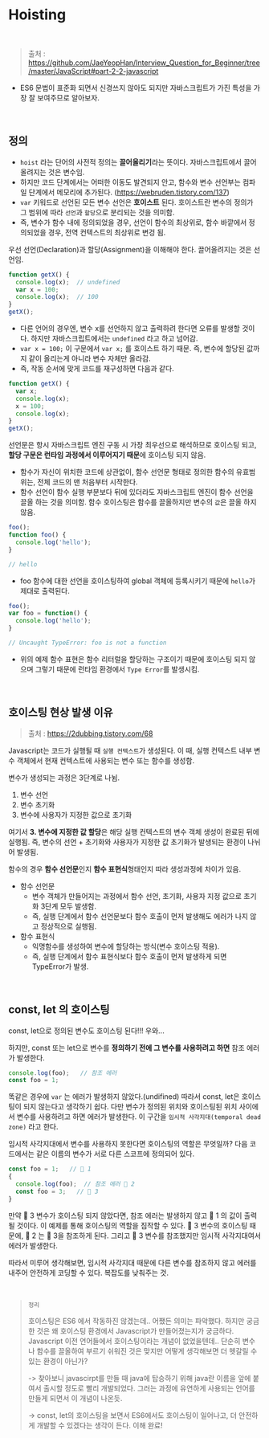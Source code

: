 # Hoisting

<br/>

> 출처 : https://github.com/JaeYeopHan/Interview_Question_for_Beginner/tree/master/JavaScript#part-2-2-javascript

- ES6 문법이 표준화 되면서 신경쓰지 않아도 되지만 자바스크립트가 가진 특성을 가장 잘 보여주므로 알아보자.

<br/>

## 정의

- `hoist` 라는 단어의 사전적 정의는 **끌어올리기**라는 뜻이다. 자바스크립트에서 끌어올려지는 것은 변수임.
- 하지만 코드 단계에서는 어떠한 이동도 발견되지 안고, 함수와 변수 선언부는 컴파일 단계에서 메모리에 추가된다. (https://webruden.tistory.com/137)
- `var` 키워드로 선언된 모든 변수 선언은 **호이스트** 된다. 호이스트란 변수의 정의가 그 범위에 따라 `선언`과 `할당`으로 분리되는 것을 의미함.
- 즉, 변수가 함수 내에 정의되었을 경우, 선언이 함수의 최상위로, 함수 바깥에서 정의되었을 경우, 전역 컨텍스트의 최상위로 변겅 됨.

우선 선언(Declaration)과 할당(Assignment)을 이해해야 한다. 끌어올려지는 것은 선언임.

```javascript
function getX() {
  console.log(x);  // undefined
  var x = 100;
  console.log(x);  // 100
}
getX();
```

- 다른 언어의 경우엔, 변수 x를 선언하지 않고 출력하려 한다면 오류를 발생할 것이다. 하지만 자바스크립트에서는 `undefined` 라고 하고 넘어감. 
- `var x = 100;` 이 구문에서 `var x;` 를 호이스트 하기 때문. 즉, 변수에 할당된 값까지 같이 올리는게 아니라 변수 자체만 올라감.
- 즉, 작동 순서에 맞게 코드를 재구성하면 다음과 같다.

```javascript
function getX() {
  var x;
  console.log(x);
  x = 100;
  console.log(x);
}
getX();
```

선언문은 항시 자바스크립트 엔진 구동 시 가장 최우선으로 해석하므로 호이스팅 되고, **할당 구문은 런타임 과정에서 이루어지기 때문**에 호이스팅 되지 않음.

- 함수가 자신이 위치한 코드에 상관없이, 함수 선언문 형태로 정의한 함수의 유효범위는, 전체 코드의 맨 처음부터 시작한다. 
- 함수 선언이 함수 실행 부분보다 뒤에 있더라도 자바스크립트 엔진이 함수 선언을 끌올 하는 것을 의미함. 함수 호이스팅은 함수를 끌올하지만 변수의 `값`은 끌올 하지 않음.

```javascript
foo();
function foo() {
  console.log('hello');
}

// hello
```

- foo 함수에 대한 선언을 호이스팅하여 global 객체에 등록시키기 때문에 `hello`가 제대로 출력된다.

```javascript
foo();
var foo = function() {
  console.log('hello');
}

// Uncaught TypeError: foo is not a function
```

- 위의 예제 함수 표현은 함수 리터럴을 할당하는 구조이기 때문에 호이스팅 되지 않으며 그렇기 때문에 런타임 환경에서 `Type Error`를 발생시킴.

<br/>

## 호이스팅 현상 발생 이유

> 출처 : https://2dubbing.tistory.com/68

Javascript는 코드가 실행될 때 `실행 컨텍스트`가 생성된다. 이 때, 실행 컨텍스트 내부 변수 객체에서 현재 컨텍스트에 사용되는 변수 또는 함수를 생성함.

변수가 생성되는 과정은 3단계로 나뉨.

1. 변수 선언
2. 변수 초기화
3. 변수에 사용자가 지정한 값으로 초기화

여기서 **3. 변수에 지정한 값 할당**은 해당 실행 컨텍스트의 변수 객체 생성이 완료된 뒤에 실행됨. 즉, 변수의 선언 + 초기화와 사용자가 지정한 값 초기화가 발생되는 환경이 나뉘어 발생됨.

함수의 경우 **함수 선언문**인지 **함수 표현식**형태인지 따라 생성과정에 차이가 있음.

- 함수 선언문 
  - 변수 객체가 만들어지는 과정에서 함수 선언, 초기화, 사용자 지정 값으로 초기화 3단계 모두 발생함.
  - 즉, 실행 단계에서 함수 선언문보다 함수 호출이 먼저 발생해도 에러가 나지 않고 정상적으로 실행됨.
- 함수 표현식
  - 익명함수를 생성하여 변수에 할당하는 방식(변수 호이스팅 적용).
  - 즉, 실행 단계에서 함수 표현식보다 함수 호출이 먼저 발생하게 되면 TypeError가 발생.

<br/>

## const, let 의 호이스팅

const, let으로 정의된 변수도 호이스팅 된다!!! 우와...

하지만, const 또는 let으로 변수를 **정의하기 전에 그 변수를 사용하려고 하면** 참조 에러가 발생한다.

```js
console.log(foo);   // 참조 에러
const foo = 1;
```

똑같은 경우에 `var` 는 에러가 발생하지 않았다.(undifined) 따라서 const, let은 호이스팅이 되지 않는다고 생각하기 쉽다. 다만 변수가 정의된 위치와 호이스팅된 위치 사이에서 변수를 사용하려고 하면 에러가 발생한다. 이 구간을 `임시적 사각지대(temporal dead zone)` 라고 한다.

임시적 사각지대에서 변수를 사용하지 못한다면 호이스팅의 역할은 무엇일까? 다음 코드에서는 같은 이름의 변수가 서로 다른 스코프에 정의되어 있다.

```js
const foo = 1;   // 📌 1
{
  console.log(foo);  // 참조 에러 📌 2
  const foo = 3;   // 📌 3
}
```

만약 📌 3 변수가 호이스팅 되지 않았다면, 참조 에러는 발생하지 않고 📌 1 의 값이 출력될 것이다. 이 예제를 통해 호이스팅의 역할을 짐작할 수 있다. 📌 3 변수의 호이스팅 때문에, 📌 2 는 📌 3을 참조하게 된다. 그리고 📌 3 변수를 참조했지만 임시적 사각지대여서 에러가 발생한다.

따라서 미루어 생각해보면, 임시적 사각지대 때문에 다른 변수를 참조하지 않고 에러를 내주어 안전하게 코딩할 수 있다. 복잡도를 낮춰주는 것.

<br/>

> `정리`
>
> 호이스팅은 ES6 에서 작동하진 않겠는데.. 어쨌든 의미는 파악했다. 하지만 궁금한 것은 왜 호이스팅 환경에서 Javascript가 만들어졌는지가 궁금하다. Javascript 이전 언어들에서 호이스팅이라는 개념이 없었을텐데.. 단순히 변수나 함수를 끌올하여 부르기 쉬워진 것은 맞지만 어떻게 생각해보면 더 헷갈릴 수 있는 환경이 아닌가?
>
> -> 찾아보니 javascirpt를 만들 때 java에 탑승하기 위해 java란 이름을 앞에 붙여서 출시할 정도로 빨리 개발되었다. 그러는 과정에 유연하게 사용되는 언어를 만들게 되면서 이 개념이 나온듯.
>
> -> const, let의 호이스팅을 보면서 ES6에서도 호이스팅이 일어나고, 더 안전하게 개발할 수 있겠다는 생각이 든다. 이해 완료!